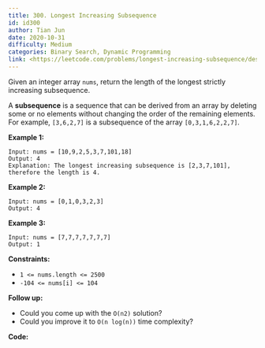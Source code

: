 ```yaml
---
title: 300. Longest Increasing Subsequence
id: id300
author: Tian Jun
date: 2020-10-31
difficulty: Medium
categories: Binary Search, Dynamic Programming
link: <https://leetcode.com/problems/longest-increasing-subsequence/description/>
---
```


Given an integer array `nums`, return the length of the longest strictly
increasing subsequence.

A **subsequence** is a sequence that can be derived from an array by deleting
some or no elements without changing the order of the remaining elements. For
example, `[3,6,2,7]` is a subsequence of the array `[0,3,1,6,2,2,7]`.



**Example 1:**
            
	Input: nums = [10,9,2,5,3,7,101,18]    
	Output: 4    
	Explanation: The longest increasing subsequence is [2,3,7,101], therefore the length is 4.    

**Example 2:**
            
	Input: nums = [0,1,0,3,2,3]    
	Output: 4    

**Example 3:**
            
	Input: nums = [7,7,7,7,7,7,7]    
	Output: 1    



**Constraints:**

  * `1 <= nums.length <= 2500`
  * `-104 <= nums[i] <= 104`



**Follow up:**

  * Could you come up with the `O(n2)` solution?
  * Could you improve it to `O(n log(n))` time complexity?


**Code:**
